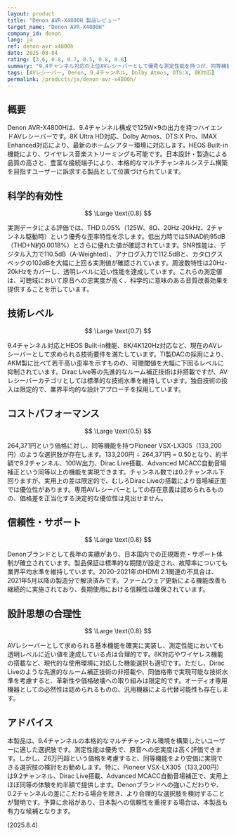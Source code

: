 ```yaml
---
layout: product
title: "Denon AVR-X4800H 製品レビュー"
target_name: "Denon AVR-X4800H"
company_id: denon
lang: ja
ref: denon-avr-x4800h
date: 2025-08-04
rating: [3.6, 0.8, 0.7, 0.5, 0.8, 0.8]
summary: "9.4チャンネル対応の上位AVレシーバーとして優秀な測定性能を持つが、同等機能を大幅に安価で実現できる選択肢の存在により、コストパフォーマンスに課題がある"
tags: [AVレシーバー, Denon, 9.4チャンネル, Dolby Atmos, DTS:X, 8K対応]
permalink: /products/ja/denon-avr-x4800h/
---
```


## 概要

Denon AVR-X4800Hは、9.4チャンネル構成で125W×9の出力を持つハイエンドAVレシーバーです。8K Ultra HD対応、Dolby Atmos、DTS:X Pro、IMAX Enhanced対応により、最新のホームシアター環境に対応します。HEOS Built-in機能により、ワイヤレス音楽ストリーミングも可能です。日本設計・製造による品質の高さと、豊富な接続端子により、本格的なマルチチャンネルシステム構築を目指すユーザーに訴求する製品として位置づけられています。

## 科学的有効性

$$ \Large \text{0.8} $$

実測データによる評価では、THD 0.05%（125W、8Ω、20Hz-20kHz、2チャンネル駆動時）という優秀な歪率特性を示します。低出力時ではSINAD約95dB（THD+N約0.0018%）とさらに優れた値が確認されています。SNR性能は、デジタル入力で110.5dB（A-Weighted）、アナログ入力で112.5dBと、カタログスペックの102dBを大幅に上回る実測値が確認されています。周波数特性は20Hz-20kHzをカバーし、透明レベルに近い性能を達成しています。これらの測定値は、可聴域において原音への忠実度が高く、科学的に意味のある音質改善効果を提供することを示しています。

## 技術レベル

$$ \Large \text{0.7} $$

9.4チャンネル対応とHEOS Built-in機能、8K/4K120Hz対応など、現在のAVレシーバーとして求められる技術要件を満たしています。TI製DACの採用により、AKM製に比べて若干高い歪率を示すものの、可聴閾値を大幅に下回るレベルに抑制されています。Dirac Live等の先進的なルーム補正技術は非搭載ですが、AVレシーバーカテゴリとしては標準的な技術水準を維持しています。独自技術の投入は限定的で、業界平均的な設計アプローチを採用しています。

## コストパフォーマンス

$$ \Large \text{0.5} $$

264,371円という価格に対し、同等機能を持つPioneer VSX-LX305（133,200円）のような選択肢が存在します。133,200円 ÷ 264,371円 = 0.50となり、約半額で9.2チャンネル、100W出力、Dirac Live搭載、Advanced MCACC自動音場補正という同等以上の機能を実現できます。チャンネル数では0.2チャンネル下回りますが、実用上の差は限定的で、むしろDirac Liveの搭載により音場補正面では優位性があります。専用AVレシーバーとしての存在意義は認められるものの、価格差を正当化する決定的な優位性は見出せません。

## 信頼性・サポート

$$ \Large \text{0.8} $$

Denonブランドとして長年の実績があり、日本国内での正規販売・サポート体制が確立されています。製品保証は標準的な期間が設定され、故障率についても業界平均水準を維持しています。2020-2021年のHDMI 2.1関連の不具合は、2021年5月以降の製造分で解決済みです。ファームウェア更新による機能改善も継続的に実施されており、長期使用における信頼性は確保されています。

## 設計思想の合理性

$$ \Large \text{0.8} $$

AVレシーバーとして求められる基本機能を確実に実装し、測定性能においても透明レベルに近い値を達成している点は合理的です。8K対応やワイヤレス機能の搭載など、現代的な使用環境に対応した機能選択も適切です。ただし、Dirac Liveのような先進的なルーム補正技術の非搭載や、同価格帯で実現可能な技術水準を考慮すると、革新性や価格破壊への取り組みは限定的です。オーディオ専用機器としての必然性は認められるものの、汎用機器による代替可能性も存在します。

## アドバイス

本製品は、9.4チャンネルの本格的なマルチチャンネル環境を構築したいユーザーに適した選択肢です。測定性能は優秀で、原音への忠実度は高く評価できます。しかし、26万円超という価格を考慮すると、同等機能をより安価に実現できる選択肢の検討をお勧めします。特に、Pioneer VSX-LX305（133,200円）は9.2チャンネル、Dirac Live搭載、Advanced MCACC自動音場補正で、実用上ほぼ同等の体験を約半額で提供します。Denonブランドへの強いこだわりや、0.2チャンネルの差にこだわる場合を除き、より合理的な選択肢を検討することが賢明です。予算に余裕があり、日本製への信頼性を重視する場合は、本製品も有力な候補となります。

(2025.8.4)
